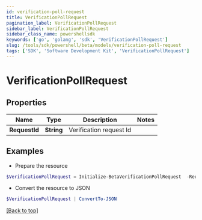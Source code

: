 ```yaml
---
id: verification-poll-request
title: VerificationPollRequest
pagination_label: VerificationPollRequest
sidebar_label: VerificationPollRequest
sidebar_class_name: powershellsdk
keywords: ['go', 'golang', 'sdk', 'VerificationPollRequest'] 
slug: /tools/sdk/powershell/beta/models/verification-poll-request
tags: ['SDK', 'Software Development Kit', 'VerificationPollRequest']
---
```



# VerificationPollRequest

## Properties

Name | Type | Description | Notes
------------ | ------------- | ------------- | -------------
**RequestId** |  **String** | Verification request Id | 

## Examples

- Prepare the resource
```powershell
$VerificationPollRequest = Initialize-BetaVerificationPollRequest  -RequestId 089899f13a8f4da7824996191587bab9
```

- Convert the resource to JSON
```powershell
$VerificationPollRequest | ConvertTo-JSON
```


[[Back to top]](#) 

